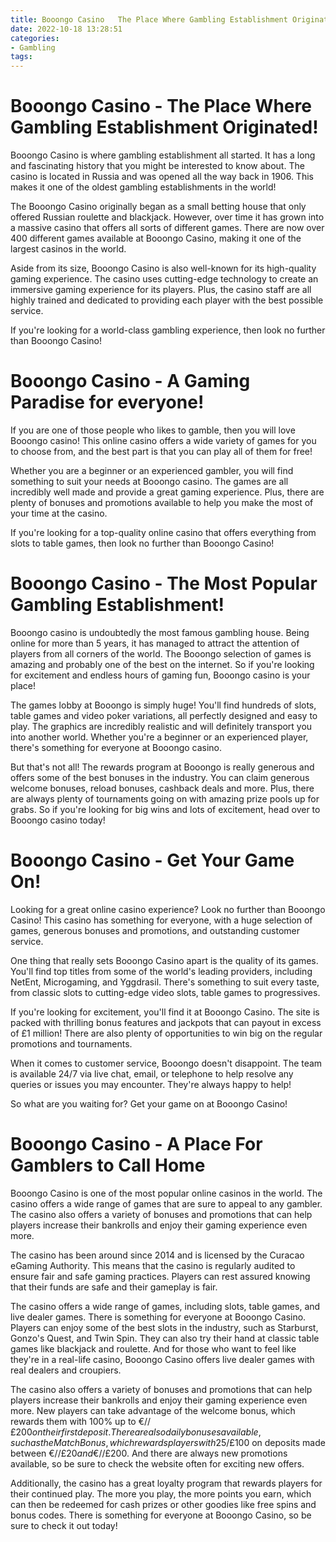 ```yaml
---
title: Booongo Casino   The Place Where Gambling Establishment Originated!
date: 2022-10-18 13:28:51
categories:
- Gambling
tags:
---
```



#  Booongo Casino - The Place Where Gambling Establishment Originated!

Booongo Casino is where gambling establishment all started. It has a long and fascinating history that you might be interested to know about. The casino is located in Russia and was opened all the way back in 1906. This makes it one of the oldest gambling establishments in the world!

The Booongo Casino originally began as a small betting house that only offered Russian roulette and blackjack. However, over time it has grown into a massive casino that offers all sorts of different games. There are now over 400 different games available at Booongo Casino, making it one of the largest casinos in the world.

Aside from its size, Booongo Casino is also well-known for its high-quality gaming experience. The casino uses cutting-edge technology to create an immersive gaming experience for its players. Plus, the casino staff are all highly trained and dedicated to providing each player with the best possible service.

If you're looking for a world-class gambling experience, then look no further than Booongo Casino!

#  Booongo Casino - A Gaming Paradise for everyone!

If you are one of those people who likes to gamble, then you will love Booongo casino! This online casino offers a wide variety of games for you to choose from, and the best part is that you can play all of them for free!

Whether you are a beginner or an experienced gambler, you will find something to suit your needs at Booongo casino. The games are all incredibly well made and provide a great gaming experience. Plus, there are plenty of bonuses and promotions available to help you make the most of your time at the casino.

If you're looking for a top-quality online casino that offers everything from slots to table games, then look no further than Booongo Casino!

#  Booongo Casino - The Most Popular Gambling Establishment!

Booongo casino is undoubtedly the most famous gambling house. Being online for more than 5 years, it has managed to attract the attention of players from all corners of the world. The Booongo selection of games is amazing and probably one of the best on the internet. So if you're looking for excitement and endless hours of gaming fun, Booongo casino is your place!

The games lobby at Booongo is simply huge! You'll find hundreds of slots, table games and video poker variations, all perfectly designed and easy to play. The graphics are incredibly realistic and will definitely transport you into another world. Whether you're a beginner or an experienced player, there's something for everyone at Booongo casino.

But that's not all! The rewards program at Booongo is really generous and offers some of the best bonuses in the industry. You can claim generous welcome bonuses, reload bonuses, cashback deals and more. Plus, there are always plenty of tournaments going on with amazing prize pools up for grabs. So if you're looking for big wins and lots of excitement, head over to Booongo casino today!

#  Booongo Casino - Get Your Game On!

Looking for a great online casino experience? Look no further than Booongo Casino! This casino has something for everyone, with a huge selection of games, generous bonuses and promotions, and outstanding customer service.

One thing that really sets Booongo Casino apart is the quality of its games. You'll find top titles from some of the world's leading providers, including NetEnt, Microgaming, and Yggdrasil. There's something to suit every taste, from classic slots to cutting-edge video slots, table games to progressives.

If you're looking for excitement, you'll find it at Booongo Casino. The site is packed with thrilling bonus features and jackpots that can payout in excess of £1 million! There are also plenty of opportunities to win big on the regular promotions and tournaments.

When it comes to customer service, Booongo doesn't disappoint. The team is available 24/7 via live chat, email, or telephone to help resolve any queries or issues you may encounter. They're always happy to help!

So what are you waiting for? Get your game on at Booongo Casino!

#  Booongo Casino - A Place For Gamblers to Call Home

Booongo Casino is one of the most popular online casinos in the world. The casino offers a wide range of games that are sure to appeal to any gambler. The casino also offers a variety of bonuses and promotions that can help players increase their bankrolls and enjoy their gaming experience even more.

The casino has been around since 2014 and is licensed by the Curacao eGaming Authority. This means that the casino is regularly audited to ensure fair and safe gaming practices. Players can rest assured knowing that their funds are safe and their gameplay is fair.

The casino offers a wide range of games, including slots, table games, and live dealer games. There is something for everyone at Booongo Casino. Players can enjoy some of the best slots in the industry, such as Starburst, Gonzo's Quest, and Twin Spin. They can also try their hand at classic table games like blackjack and roulette. And for those who want to feel like they're in a real-life casino, Booongo Casino offers live dealer games with real dealers and croupiers.

The casino also offers a variety of bonuses and promotions that can help players increase their bankrolls and enjoy their gaming experience even more. New players can take advantage of the welcome bonus, which rewards them with 100% up to €/$/£200 on their first deposit. There are also daily bonuses available, such as the Match Bonus, which rewards players with 25% up to €/$/£100 on deposits made between €/$/£20 and €/$/£200. And there are always new promotions available, so be sure to check the website often for exciting new offers.

Additionally, the casino has a great loyalty program that rewards players for their continued play. The more you play, the more points you earn, which can then be redeemed for cash prizes or other goodies like free spins and bonus codes. There is something for everyone at Booongo Casino, so be sure to check it out today!